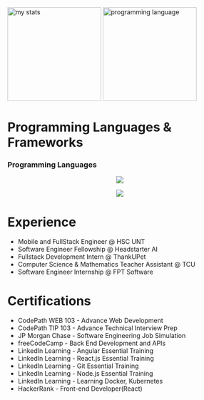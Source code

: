 <div>
  <a><img alt="my stats" height="210em" src="https://github-readme-stats.vercel.app/api?username=drakenevadie19&show_icons=true&theme=midnight-purple&include_all_commits=true&count_private=true"/></a>
  <a><img height="210em" src="https://github-readme-stats.vercel.app/api/top-langs/?username=drakenevadie19&layout=compact&langs_count=10" alt="programming language"/></a>
<!--   <a href="https://git.io/streak-stats"><img src="https://streak-stats.demolab.com?user=drakenevadie19&theme=transparent&fire=FF9000&dates=EB1700&currStreakLabel=6400EB" alt="GitHub Streak" /></a> -->
</div>
  
<h1>Programming Languages & Frameworks</h1>
<h3>Programming Languages</h3>
  <p align="center">
    <a href="https://skillicons.dev">
      <img src="https://skillicons.dev/icons?i=java,ts,javascript,py,kotlin,c,html,css" />
    </a>
  </p>
<p align="center">
  <a href="https://skillicons.dev">
    <img src="https://skillicons.dev/icons?i=java,ts,javascript,py,kotlin,c,nextjs,react,redux,angular,vue,vite,html,css,apollo,graphql,spring,kafka,hibernate,express,firebase,mongodb,mysql,postgres,supabase,docker,kubernetes,git,github,aws,heroku,gcp,vercel,figma,npm,nodejs,vim,linux,postman,androidstudio,vscode,idea" />
  </a>
</p>

<h1>Experience</h1>
<ul>
  <li>Mobile and FullStack Engineer @ HSC UNT</li>
  <li>Software Engineer Fellowship @ Headstarter AI</li>
  <li>Fullstack Development Intern @ ThankUPet</li>
  <li>Computer Science & Mathematics Teacher Assistant @ TCU</li>
  <li>Software Engineer Internship @ FPT Software</li>
</ul>

<h1>Certifications</h1>
<ul>
  <li>CodePath WEB 103 - Advance Web Development</li>
  <li>CodePath TIP 103 - Advance Technical Interview Prep</li>
  <li>JP Morgan Chase - Software Engineering Job Simulation</li>
  <li>freeCodeCamp - Back End Development and APIs</li>
  <li>LinkedIn Learning - Angular Essential Training</li>
  <li>LinkedIn Learning - React.js Essential Training</li>
  <li>LinkedIn Learning - Git Essential Training</li>
  <li>LinkedIn Learning - Node.js Essential Training</li>
  <li>LinkedIn Learning - Learning Docker, Kubernetes</li>
  <li>HackerRank - Front-end Developer(React)</li>
</ul>

